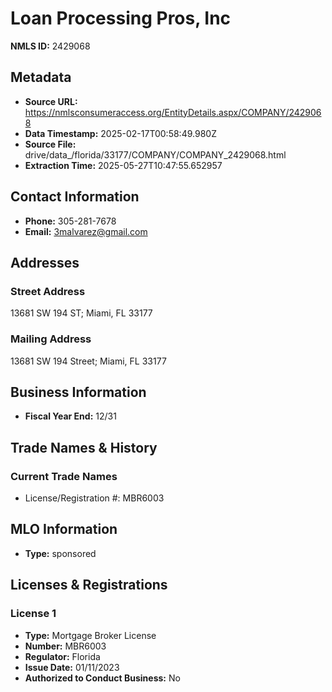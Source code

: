 # Loan Processing Pros, Inc

**NMLS ID:** 2429068

## Metadata
- **Source URL:** https://nmlsconsumeraccess.org/EntityDetails.aspx/COMPANY/2429068
- **Data Timestamp:** 2025-02-17T00:58:49.980Z
- **Source File:** drive/data_/florida/33177/COMPANY/COMPANY_2429068.html
- **Extraction Time:** 2025-05-27T10:47:55.652957

## Contact Information
- **Phone:** 305-281-7678
- **Email:** 3malvarez@gmail.com

## Addresses
### Street Address
13681 SW 194 ST; Miami, FL 33177

### Mailing Address
13681 SW 194 Street; Miami, FL 33177

## Business Information
- **Fiscal Year End:** 12/31

## Trade Names & History
### Current Trade Names
- License/Registration #: MBR6003

## MLO Information
- **Type:** sponsored

## Licenses & Registrations

### License 1
- **Type:** Mortgage Broker License
- **Number:** MBR6003
- **Regulator:** Florida
- **Issue Date:** 01/11/2023
- **Authorized to Conduct Business:** No
